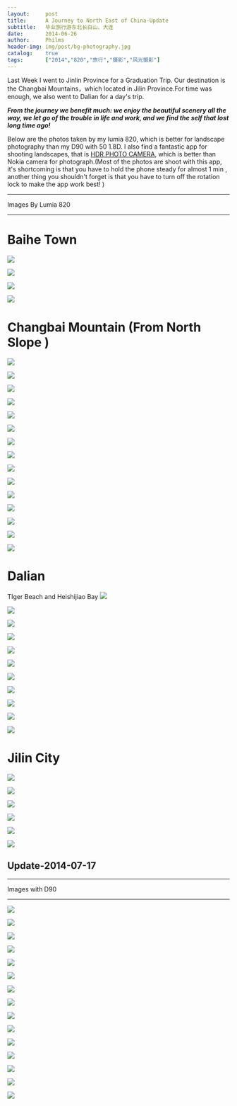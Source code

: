 ```yaml
---
layout: 	post
title: 		A Journey to North East of China-Update
subtitle:	毕业旅行游东北长白山、大连
date: 		2014-06-26
author: 	Philms
header-img: img/post/bg-photography.jpg
catalog: 	true
tags: 		["2014","820","旅行","摄影","风光摄影"]
---
```


Last Week I went to Jinlin Province for a Graduation Trip.
Our destination is the Changbai Mountains，which located in Jilin Province.For time was enough, we also went to Dalian for a day's trip.

**_From the journey we benefit much: we enjoy the beautiful scenery all the way, we let go of the trouble in life and work, and we find the self that lost long time ago!_**

Below are the photos taken by my lumia 820, which is better for landscape photography than my D90 with 50 1.8D. I also find a fantastic app for shooting landscapes, that is [HDR PHOTO CAMERA](http://www.windowsphone.com/en-us/store/app/hdr-photo-camera/45404f0e-7240-435c-9592-c72facc8a277 "HDR Photo Camera "), which is better than Nokia camera for photograph.(Most of the photos are shoot with this app, it's shortcoming is that you have to hold the phone steady for almost 1 min , another thing you shouldn't forget is that you have to turn off the rotation lock to make the app work best! )
________________________________
Images By Lumia 820
________________________________

# Baihe Town

[![](https://hnshow.dm2301.livefilestore.com/y2peYXsskvXLtJ9nTXe3qYzBxxXUY4-yJ59EahHmE7UCklujNygWvptmVUaLoh30gHKzOxnkxBPOltqyUHc4JTV0yu7z0Hz2tj4YhkJGP0nb_8/Baihe_1000_548_4.jpg?psid=1 " ")](Baihe_1000_548_4.jpg?psid=1)

[![](https://hnshow.dm2301.livefilestore.com/y2p3K6OcgjxRCKaWoIGEiT2SLFkVacJwP5WMiZoZW5w2JahAvGnTWM_3p6c0Ub0KKW9zwbwP1YSktJraFv0Mi89HR7iDWP5jxEDpmuiJgSvReY/Baihe_1066_600_1.jpg?psid=1 " ")](Baihe_1066_600_1.jpg?psid=1)

[![](https://hnshow.dm2301.livefilestore.com/y2p6gxtV_7qjs2953rnzrUpiHOjg5sYcLzeomcwZOCGcjFIlCckEzCNl7BoI2D-G6ID8Off6FslFiMgG39o98qqpFTR_LkX4WW6iRiFJ4HfaE8/Baihe_1066_600_2.jpg?psid=1 " ")](Baihe_1066_600_2.jpg?psid=1)

[![](https://hnshow.dm2301.livefilestore.com/y2pBSPU40jtzT0rdj6GnBHbyYn9yZ-nbS37QnCTCWS-t67NxEytwUELKA98__zADNNSrKi6VfTTYIuV1O66VPl8wazl3XaeJhjCcvLNyODjk7M/Baihe_1066_600_3.jpg?psid=1 " ")](Baihe_1066_600_3.jpg?psid=1)



# Changbai Mountain (From North Slope )



[![](https://hnshow.dm2301.livefilestore.com/y2pHL2AweizD6k7URw7SGF9kYaDwuVbIzdlt-cMQVMPgajadz45idlpBdc8MGgLzznGKEzfKyiQRfxPxY8qZF-N5BKqIE3kSmAQsdf9YwrTNsk/ChangbaiShan_600_1066_10.jpg?psid=1 " ")](ChangbaiShan_600_1066_10.jpg?psid=1)

[![](https://hnshow.dm2301.livefilestore.com/y2pzo-skYgJcim43HtPYOdcxRwZw6WczTjUQqrwW52DryyU5dsDQdcidUIErqROIkeDERoSjGVGdCas1tWg_dx7pecN5jRGwrqbzg1jT8su-dY/ChangbaiShan_1000_531_04.jpg?psid=1 " ")](ChangbaiShan_1000_531_04.jpg?psid=1)

[![](https://hnshow.dm2301.livefilestore.com/y2pcVmxC9q9w08EMXWFUiHWR6YMuEpAihALQBbLTrWW3HfnilkE3hCODK01i7cvqfMW2bRnJ2mJZDNN87n1Afqy0VqRIHHZWtvP8WGGfVtViKQ/ChangbaiShan_1000_550_03.jpg?psid=1 " ")](ChangbaiShan_1000_550_03.jpg?psid=1)

[![](https://hnshow.dm2301.livefilestore.com/y2pk7qP-cUlrgsg8SVzPrDfBXq-Q0lFBcGSb22mTLZGJkHkmQEd_Mwl--c5iAY7fIbW-Cl4IhI3qCIRV1Abz2L2JJzYUOppCCHk6Wg4plV3l0Y/ChangbaiShan_1000_550_05.jpg?psid=1 " ")](ChangbaiShan_1000_550_05.jpg?psid=1)

[![](https://hnshow.dm2301.livefilestore.com/y2pLnhB43ohce_dxaWBgSzOw8IugWLgEGDjwlq0OlMcRVnDnYARUeaz3efV2v0GlEPTG-HmzYYr0ExxPrjPYSfUmml-z2BgHC2YDaPHjypjqK0/Changbaishan_1066_600_01.jpg?psid=1 " ")](Changbaishan_1066_600_01.jpg?psid=1)

[![](https://hnshow.dm2301.livefilestore.com/y2p-ScFwjQBqyjaTxKrYq7BFEMPawqFWrlrCJLCKOPBCJ2BqSdxbr1cyAiV163PTeTSXQ9jrC6NOpjPCEjVcDbm-HaU73DadFx_a_25XqQ2hjg/Changbaishan_1066_600_03.jpg?psid=1 " ")](Changbaishan_1066_600_03.jpg?psid=1)

[![](https://hnshow.dm2301.livefilestore.com/y2pGXn5w2dKVP9LKGeLvOKuwyMAspstd9OBzsX930S_ztZCAjHVGnh_y24fIuIxNSnUa97H2-B9sDVCZ-MOjWU_3Cw8Ju3rnTuyAlrcHUI4kWM/Changbaishan_1066_600_02.jpg?psid=1 " ")](Changbaishan_1066_600_02.jpg?psid=1)

[![](https://hnshow.dm2301.livefilestore.com/y2p2zHNk0QbVklkJ_b63eFLUIi8U1S5RJqvpVEj512wtJqEe2UH8uv_V1APoc9r1gUyTbiubuks6HxrlhoAWe876rL-i7ldaFs3uSCvgihg5ys/Changbaishan_1066_600_04.jpg?psid=1 " ")](Changbaishan_1066_600_04.jpg?psid=1)

[![](https://hnshow.dm2301.livefilestore.com/y2p-g-mXDwbhfgnDHGAR3INJzn_VeWQg3MEWPuMVTM3Qr4ii2yoRCpLGwsQWUnaM3Y_2rtI4TWiLxTIkt3RT6n2QzeGelK-ezqe9BptG0-hI2I/Changbaishan_1066_600_05.jpg?psid=1 " ")](Changbaishan_1066_600_05.jpg?psid=1)

[![](https://hnshow.dm2301.livefilestore.com/y2pAs5MKLLamzLJOAzwxdyCvkpDknbtBBXcqAei5GZbmnNJs4Ji69dgzJLf4xvbP-kVBtYCB7aWWp4SvYnUrLvW7pr0xhYHHgKitSibXuHA4BI/Changbaishan_1066_600_06.jpg?psid=1 " ")](Changbaishan_1066_600_06.jpg?psid=1)

[![](https://hnshow.dm2301.livefilestore.com/y2pYGdanco-VC3mfexvucRvZfUWeNUn27RWB3CuijVlRUa1KNIdwsqgUp_b4Uy-MDy22A6CeLxMEsbqYL8zy2nMZ4RYtNWxYy9c3t-gDqtymBI/Changbaishan_1066_600_07.jpg?psid=1 " ")](Changbaishan_1066_600_07.jpg?psid=1)

[![](https://hnshow.dm2301.livefilestore.com/y2po2yObA-gt2M9DpKgSurVAku5x9LIB7PA_e10qzwPR_Y2gatLexrNmvTP2w_J9wl2lM7oeYfrFCj7hXN3ukhfFODUvO352Yqy_wnU5PX8eA8/Changbaishan_1066_600_08.jpg?psid=1 " ")](Changbaishan_1066_600_08.jpg?psid=1)

[![](https://hnshow.dm2301.livefilestore.com/y2pkWXegy_EfcoUOribkoWVIqxgcgwQIQCY8a-D7SqXwm9OlMXyGwW_4MlB0ypx-GRBQenDgdTqvuQLxY5_tdkW8MpILDvtxEOTxyYv50TeBIk/Changbaishan_1066_600_09.jpg?psid=1 " ")](Changbaishan_1066_600_09.jpg?psid=1)

[![](https://hnshow.dm2301.livefilestore.com/y2pO8o3Hu9w_4VYE51w4NYRahrSm6SAetVWX7q9e1s4_E2tMdrpEGIaIq-nJJ2Ctg3mAcO-ShO2udtP7Nq3C1qgZvq7yBftYum2edUIODDPKlE/Changbaishan_1066_600_10.jpg?psid=1 " ")](Changbaishan_1066_600_10.jpg?psid=1)

[![](https://hnshow.dm2301.livefilestore.com/y2pRG3wHQP1E3UYOaE4BZCeYp_4tKxNhp3u_ay63qB5C-VfT2zD62ztSYqn6Y8adZzQ79MHZNYBoiQD5VJtOt2Bi5eCRSFC6CA3wOewnzoTlkg/Changbaishan_1066_600_11.jpg?psid=1 " ")](Changbaishan_1066_600_11.jpg?psid=1)



# Dalian

TIger Beach and Heishijiao Bay
[![](https://hnshow.dm2301.livefilestore.com/y2pWAICoLe2xJ44ixS9c0_wHLi6-7XS2Mx0URyJJPHZmTiLyw5Bm5C3V8B6TMQKirHPUubKKbwEaffX5D46fzgnSV-7JLOa1F3CLDDX-bmnC3U/Dalian_600_1066_1.jpg?psid=1 " ")](Dalian_600_1066_1.jpg?psid=1)

[![](https://hnshow.dm2301.livefilestore.com/y2pQIbGc7tIlWaxf7k5t0Q14xcKGusfjFCtrYBcQuWNP1x3-MQypsWlyatkNUfOlOJJ-mJplno4zqGhQykcmgY0Oc5uZkDVoFT5xiGOER1Tl38/Dalian_1066_600_01.jpg?psid=1 " ")](Dalian_1066_600_01.jpg?psid=1)

[![](https://hnshow.dm2301.livefilestore.com/y2p-y_8OTmLfvQIwllrJzrFUmMEqTYFZZBVVOjRQEgCcQudrVjjHqxEUgNa2z0fxdVGk3vmu2PVvY6Ee0ujn-p95NHfhVk6_KPCOAqx0YRe50U/Dalian_1066_600_02.jpg?psid=1 " ")](Dalian_1066_600_02.jpg?psid=1)

[![](https://hnshow.dm2301.livefilestore.com/y2p2MLW3MLvL2KUnZdhqV06v6QB5SGvP-UemFG0zb6e1nDxsJeHLvSKUp2nRiNuZ2yRWm0-4b89RkTjltRWTWnkqTlUXNrO9W1U3xgN8motRKc/Dalian_1066_600_03.jpg?psid=1 " ")](Dalian_1066_600_03.jpg?psid=1)

[![](https://hnshow.dm2301.livefilestore.com/y2pj_YSoFdKwQVho4LYx4ghXmm6nznf5xG29rHkhOrog1T4FeLtnAddgwewLHpiWjNvYq8csCFrq2XLdRL0AdIs8m802-5lNH0b8MAASXTtUdU/Dalian_1066_600_04.jpg?psid=1 " ")](Dalian_1066_600_04.jpg?psid=1)

[![](https://hnshow.dm2301.livefilestore.com/y2pB8VTDM9rANQAwsxAK9KWt5CE4_2yncGCWPhKlxtJdhL-FUAdZuCcaPeZ1IKlC4Yn1gynx_VCvIJdJpp_S8CYkUmWrypjHWn5WzouN06tAvs/Dalian_1066_600_05.jpg?psid= " ")](Dalian_1066_600_05.jpg?psid=)

[![](https://hnshow.dm2301.livefilestore.com/y2psO7h4lG2mef47qZpFzGaKriSJGcIBFhYhtv-x2vQ36SImbtZPaD7adE4Y3TaJZ5HeDYP-BlxSqP4sffMO51WKqjzyYMB7Ig951a5_J52tMU/Dalian_1066_600_06.jpg?psid=1 " ")](Dalian_1066_600_06.jpg?psid=1)

[![](https://hnshow.dm2301.livefilestore.com/y2p8QCO6S4toArIE1PgPMmizEUZAayuaG1IeG7WsWPBHvfuiX8JrVogqNgP1kNFED8GsnTZmnFoN0RiKtNmIffu6r-Y49_6D95HzUR3UTwl4Gg/Dalian_1066_600_07.jpg?psid=1 " ")](Dalian_1066_600_07.jpg?psid=1)

[![](https://hnshow.dm2301.livefilestore.com/y2pNlbeeI4aR1EVqbGHUi1wzgQzpIWMazwytBcM1TwwQLGIJUYUi99qwXOCshYHaKsWNn6l1T4XK_0thAyVRXfAwYqO0T0xdIguVXJHO4py4-s/Dalian_1066_600_08.jpg?psid=1 " ")](Dalian_1066_600_08.jpg?psid=1)

[![](https://hnshow.dm2301.livefilestore.com/y2p-XwKsDCooLJ32px_jL4qL7g2kzoFdFPK9WTxhhtbwu2HkuOAGa81ykru1HVlqM33wMi01GbapjcqZBFV0NCiGuFzxkGuShOcbQhIu7vYu_0/Dalian_1066_600_09.jpg?psid=1 " ")](Dalian_1066_600_09.jpg?psid=1)

[![](https://hnshow.dm2301.livefilestore.com/y2pepfvWCvASpyeI3sFQ_-1O-KNf0qT0Sa2bIsPSm82ZSw7QfNEzL8XABuOsQIpf1HTYuLkVZBgx1qIVfZ38LQseZhviQjJrOuTtvb7pVJ-dws/Dalian_1066_600_10.jpg?psid=1 " ")](Dalian_1066_600_10.jpg?psid=1 " ")



# Jilin City



[![](https://hnshow.dm2301.livefilestore.com/y2p8Ybg9USD0kuo4ZeHycNYNdIHzUn1Aj-5qBEagnAhQHIg9nUTwVx_LGX7wP1YgsYcIvoO0e2SAzue5AT9-Zd9ZB9dYKy8fI5AE6jbG-XSD6g/Jilin_1000_550_1.jpg?psid=1 " ")](Jilin_1000_550_1.jpg?psid=1)

[![](https://hnshow.dm2301.livefilestore.com/y2pPCLFEGtekiYntxTBNk74c-sMJYfr6oJlHxIwl3CvxQAUovuwXxa-KFFqU4pLzoonwyRaqDSYhO77zncCTxrHqMpfYKB2UMsGAwqQpSMlX8Y/Jilin_1917_1050_6.jpg?psid=1 " ")](Jilin_1917_1050_6.jpg?psid=1)

[![](https://hnshow.dm2301.livefilestore.com/y2pp6dSaFJ3Jo3z0F0dCzGgX8yQ4FbzV5Wd1CUaWL70p0bpigR3Jo13PB5N2yVUJSZQQATDDhoFY0FM0cPv5D64Z-mdibIcLbGIGeB2UZebyPk/Jinlin_1066_600_1.jpg?psid=1 " ")](Jinlin_1066_600_1.jpg?psid=1)

[![](https://hnshow.dm2301.livefilestore.com/y2pL8300vjvH4sK6yZDa965Gf3VG1F4iCN8DrC40cdhSOwOA6OEFLiN4eZmcICLrM-J7F-z1kN3jQGZSHAfHzbCKtKH-YFg5JiBOSmpg5M0iuE/Jinlin_1066_600_2.jpg?psid=1 " ")](Jinlin_1066_600_2.jpg?psid=1)

[![](https://hnshow.dm2301.livefilestore.com/y2pW0nmIEidUlFNySioMQS7H-iQG90rWk_Egd67cN_7UinrzEWt5UhmKPP-9fiBQTaPD45cHqa9BpeqHlXfZDhC-nIqBTrcxWg31QgHRHs95KI/Jinlin_1066_600_3.jpg?psid=1 " ")](Jinlin_1066_600_3.jpg?psid=1)

[![](https://hnshow.dm2301.livefilestore.com/y2p7NhaCdl_ZPXF_mTcxCIpVxKTO2ae1Lo72joEIVeXlKqGWqwrqHHgqdUT5AS1_8BQRG3E7M0EkEpzv0c1_lP6Kz0QVswyUdo-v2gXfp6NAY8/Jinlin_1066_600_4.jpg?psid=1 " ")](Jinlin_1066_600_4.jpg?psid=1)

## Update-2014-07-17

________________________________
Images with D90
________________________________
[![](https://hnq2ya.dm2301.livefilestore.com/y2pfp-9IHJ3UqBQ_9MuyvAdXIxQW0T77JqUGYSWVJvJPzojxyx7TuYZDVPhoL7EMvIjuvSLUmwPZGmBW18qPozPPO9klbHMiOV68xSmWuNcFLY/BaiHe_1293_860_01.jpg?psid=1 " ")](BaiHe_1293_860_01.jpg?psid=1)

[![](https://hnq2ya.dm2301.livefilestore.com/y2pJdF9Zf3j7F1fiCA4MLgVF-lNbfjsULNFKXnYfR-npOc44pwSRjkvnBDU9meMLHnjquJN_mjA57X5G3_0dtwC6CBbJ3ii8h0VzgC46FURVTk/BaiHe_1293_860_05.jpg?psid=1 " ")](BaiHe_1293_860_05.jpg?psid=1)

[![](https://hnq2ya.dm2301.livefilestore.com/y2pdW0M0D5Nlbwzy0S8lb6dpNejOhmDfY3MO0SSFihvv_9OCaAbkhaSmRV48nJD7s3wAuiSnPRU-3YpvXxlpGLXm0qYLoNzZDjEWY3Ca5-kEl8/BaiHe_860_1293_08.jpg?psid=1 " ")](BaiHe_860_1293_08.jpg?psid=1)

[![](https://hnq2ya.dm2301.livefilestore.com/y2pInFT0Zo3qhTNHX9USh2YgT16jodI7jYZQyyT3akfnX9djOq9YFlnivKKD2YdJoHrqDs-QWhdb3X_zhdM0iZjudTuaAF4SRYWfcxXtZhPTGY/BaiHe_831_1038_07.jpg?psid=1 " ")](BaiHe_831_1038_07.jpg?psid=1)

[![](https://hnq2ya.dm2301.livefilestore.com/y2pTMhRYdE6v0iGPIzXrFAAtDBfXO8suabZQ24RpNztFoHHP88b-xp2Odx9KwdXFcpmoG-Mi_tR84F9-HEjKx5czi5cbhuUdw_W7obbkvbCdkM/BaiHe_1293_860_06.jpg?psid=1 " ")](BaiHe_1293_860_06.jpg?psid=1)

[![](https://hnq2ya.dm2301.livefilestore.com/y2pVqsL7zCZeUHs623GX7mz4lKOIAiLbTwM6Jj7eFTfm8VWU6FvpVIIQr76RNw5fn2sjT0o1dG_dWCc_MtaY9DXX_Si9fu4sIkfH9ZX7lbQ7ys/CBS_1293_860_01.jpg?psid=1 " ")](CBS_1293_860_01.jpg?psid=1)

[![](https://hnq2ya.dm2301.livefilestore.com/y2pd73A8-3E-YxyxWlTX_yyHvcz5yVYiQn_zuc4fRSx-4tHbIit1XVKh_9HdxDugGdL9CNlurNPNEOYbOtnn1IR_TNTE93IkA9FSJWbrWn9duc/CBS_1293_860_02.jpg?psid=1 " ")](CBS_1293_860_02.jpg?psid=1)

[![](https://hnq2ya.dm2301.livefilestore.com/y2p-cxC31Istd2w6ILCEnBwkFrZ8K6kvQftAg4hLGLHK9wDo70Luj-m44pNFFJmovwrXp-HUxDUDL48l46gfdIebG3h9iMej7an4Lfq5ixlB1E/CBS_1293_860_06.jpg?psid=1 " ")](CBS_1293_860_06.jpg?psid=1)

[![](https://hnq2ya.dm2301.livefilestore.com/y2pZc3gcaohaFobviPeURYWFipVoTHYg5v93V5iOpqHX7HeLFw45N-wDnKtEdOaSWtw9cbmbAHflcM02OUak3gNW7WKVaKrL2dPC_cf25ZZskE/CBS_860_1293_04.jpg?psid=1 " ")](CBS_860_1293_04.jpg?psid=1)

[![](https://hnq2ya.dm2301.livefilestore.com/y2pqar87H4uKL1oX0mWCxjGJva3UyhbgczXokjKCGgky51R8nlrSu-qkbH99B5AUWJSvwYrj1YoRbHhUKE0UBDfDfBturJyU9HSj6AKLzirXBU/CBS_1293_860_05.jpg?psid=1 " ")](CBS_1293_860_05.jpg?psid=1)

[![](https://hnq2ya.dm2301.livefilestore.com/y2pT_LI6l50ZjTqwYfanWuK3kTcV5sB6U3enJZk55coivnUUUWKWsRkmk67VMMFMwdMIGP1FXdrKM0NOgukPTflh02UTIHv4ing7MS-d58ybn8/JinLin_1293_860_04.jpg?psid=1 " ")](JinLin_1293_860_04.jpg?psid=1)

[![](https://hnq2ya.dm2301.livefilestore.com/y2pKPjJAW1Lt1-ehBnIeZZC1Zkq7pyDccIaeT9FCGCi7sURgIXE7giffanhMfwEGkshkuRlJVRXHdF_lcEeTbkwJUAVYKQhb5o7b2FNyQIjvZ4/JinLin_1293_860_02.jpg?psid=1 " ")](JinLin_1293_860_02.jpg?psid=1)

[![](https://hnq2ya.dm2301.livefilestore.com/y2pk_1Jbcg5LntgvfCO2ofCzDXfA6zTA3U8OMUy3O9ae7qH2duFTH6AmEKXz40IFOCIC6WSp_EcQ2rKE6InozgzLDSb-EAV7GyHOsidSirXzuE/JinLin_1293_860_06.jpg?psid=1 " ")](JinLin_1293_860_06.jpg?psid=1)

[![](https://hnq2ya.dm2301.livefilestore.com/y2p2Bh3_SjMxsrcZtYMBl26matEZWSpp1o1HlyueDtkz0FX4CtOaViVSM7oQpTkTb-7elOcVHqnBAaPXB-v7bMXYOjIXSBbLOiXBZVIolfy8rA/JinLin_1286_854_08.jpg?psid=1 " ")](JinLin_1286_854_08.jpg?psid=1)

[![](https://hnq2ya.dm2301.livefilestore.com/y2poH0Fjx7cXs9BM4UK9FDeAJRRga9EiCD_yFIHJxjggrPvMkOUuMlsSvcFXpaHn6MNzlcnYn40hqSQV-tkhaOhmF5waq26PnYmo4UxV9iRX8I/JinLin_1286_854_05.jpg?psid=1 " ")](JinLin_1286_854_05.jpg?psid=1)